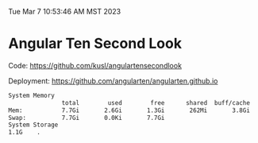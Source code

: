 Tue Mar  7 10:53:46 AM MST 2023

# Angular Ten Second Look

Code: https://github.com/kusl/angulartensecondlook

Deployment: https://github.com/angularten/angularten.github.io

```bash
System Memory
               total        used        free      shared  buff/cache   available
Mem:           7.7Gi       2.6Gi       1.3Gi       262Mi       3.8Gi       4.5Gi
Swap:          7.7Gi       0.0Ki       7.7Gi
System Storage
1.1G	.
```
```bash
